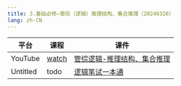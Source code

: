 ```yaml
---
title: 3.基础必修—管综（逻辑）推理结构、集合推理（20240326）
lang: zh-CN
---
```



| 平台       | 课程                                                                                                                               | 课件                                                                                                                                                                                                                          |
|----------|------------------------------------------------------------------------------------------------------------------------------------|-------------------------------------------------------------------------------------------------------------------------------------------------------------------------------------------------------------------------------|
| YouTube  | [watch](https://www.youtube.com/watch?v=4AUBy9m9i2I&list=PLm0MFkgiW1Jifh_vbdTALFpNGQ5V1hoDO&index=3)                                  | [管综逻辑-推理结构、集合推理](../../public/logic/%E9%80%BB%E8%BE%91-%E6%AD%A3%E5%BC%8F%E8%AF%BE/pdf/%E7%AE%A1%E7%BB%BC%E9%80%BB%E8%BE%91%20%E6%8E%A8%E7%90%86%E7%BB%93%E6%9E%84%E3%80%81%E9%9B%86%E5%90%88%E6%8E%A8%E7%90%86%20-%20sc.pdf) |
| Untitled | todo  | [逻辑笔试一本通](../../public/logic/%E9%80%BB%E8%BE%91-%E5%9F%BA%E7%A1%80%E8%AF%BE/pdf/1.%E3%80%90%E7%AC%94%E8%AF%95%E4%B8%80%E6%9C%AC%E9%80%9A%E3%80%91%E7%AE%A1%E7%BB%BC-%E9%80%BB%E8%BE%91.pdf)                                   |



